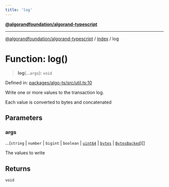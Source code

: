 ```yaml
---
title: 'log'
---
```


[**@algorandfoundation/algorand-typescript**](../../README.md)

---

[@algorandfoundation/algorand-typescript](../../README.md) / [index](../README.md) / log

# Function: log()

> **log**(...`args`): `void`

Defined in: [packages/algo-ts/src/util.ts:10](https://github.com/algorandfoundation/puya-ts/blob/main/packages/algo-ts/src/util.ts#L10)

Write one or more values to the transaction log.

Each value is converted to bytes and concatenated

## Parameters

### args

...(`string` \| `number` \| `bigint` \| `boolean` \| [`uint64`](../type-aliases/uint64.md) \| [`bytes`](../type-aliases/bytes.md) \| [`BytesBacked`](../interfaces/BytesBacked.md))[]

The values to write

## Returns

`void`
